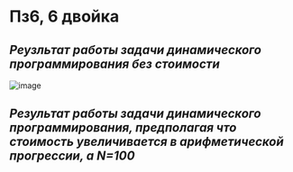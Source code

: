 # Пз6, 6 двойка

*Реузльтат работы задачи динамического программирования без стоимости*
-
![image](https://github.com/setusq/PraktikaG34N6/assets/125801694/2ca50661-7260-4e68-a4c2-c4449525503d)


*Результат работы задачи динамического программирования, предполагая что стоимость увеличивается в арифметической прогрессии, а N=100*
-
